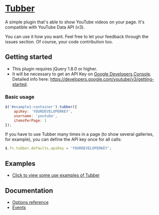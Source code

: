 # [Tubber](http://wyllyan.github.io/tubber/)

A simple plugin that's able to show YouTube videos on your page. It's compatible with YouTube Data API (v3).

You can use it how you want. Feel free to let your feedback through the issues section. Of course, your code contribution too.

## Getting started

- This plugin requires jQuery 1.8.0 or higher.
- It will be necessary to get an API Key on [Google Developers Console](https://console.developers.google.com/). Detailed info here: https://developers.google.com/youtube/v3/getting-started.

### Basic usage

```javascript
$('#example1-container').tubber({
	apiKey: 'YOURDEVELOPERKEY',
	username: 'youtube',
	itemsPerPage: 1
});
```

If you have to use Tubber many times in a page (to show several galleries, for example), you can define the API key once for all calls:

```javascript
$.fn.tubber.defaults.apiKey = 'YOURDEVELOPERKEY';
```

## Examples

- [Click to view some use examples of Tubber](http://wyllyan.github.io/tubber/examples.html)

## Documentation

- [Options reference](Documentation.md#options-reference)
- [Events](Documentation.md#events)
